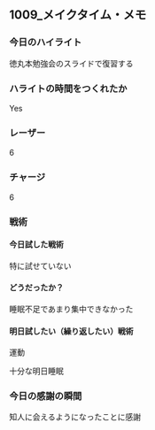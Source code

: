 ## 1009\_メイクタイム・メモ

### 今日のハイライト

徳丸本勉強会のスライドで復習する

### ハライトの時間をつくれたか

Yes

### レーザー

6

### チャージ

6

### 戦術

#### 今日試した戦術

特に試せていない

#### どうだったか？

睡眠不足であまり集中できなかった

#### 明日試したい（繰り返したい）戦術

運動

十分な明日睡眠

### 今日の感謝の瞬間

知人に会えるようになったことに感謝
